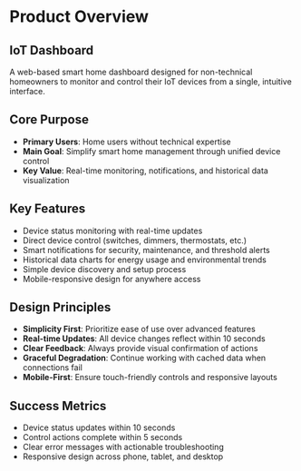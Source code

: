 # Product Overview

## IoT Dashboard

A web-based smart home dashboard designed for non-technical homeowners to monitor and control their IoT devices from a single, intuitive interface.

## Core Purpose

- **Primary Users**: Home users without technical expertise
- **Main Goal**: Simplify smart home management through unified device control
- **Key Value**: Real-time monitoring, notifications, and historical data visualization

## Key Features

- Device status monitoring with real-time updates
- Direct device control (switches, dimmers, thermostats, etc.)
- Smart notifications for security, maintenance, and threshold alerts
- Historical data charts for energy usage and environmental trends
- Simple device discovery and setup process
- Mobile-responsive design for anywhere access

## Design Principles

- **Simplicity First**: Prioritize ease of use over advanced features
- **Real-time Updates**: All device changes reflect within 10 seconds
- **Clear Feedback**: Always provide visual confirmation of actions
- **Graceful Degradation**: Continue working with cached data when connections fail
- **Mobile-First**: Ensure touch-friendly controls and responsive layouts

## Success Metrics

- Device status updates within 10 seconds
- Control actions complete within 5 seconds
- Clear error messages with actionable troubleshooting
- Responsive design across phone, tablet, and desktop